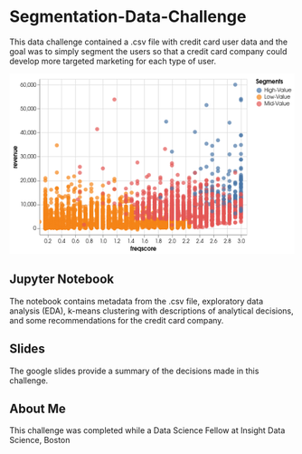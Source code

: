 # Segmentation-Data-Challenge

This data challenge contained a .csv file with credit card user data and the goal was to simply segment the users so that a credit card company could develop more targeted marketing for each type of user. 

![Example plot](./visualization.png)

## Jupyter Notebook

The notebook contains metadata from the .csv file, exploratory data analysis (EDA), k-means clustering with descriptions of analytical decisions, and some recommendations for the credit card company.

## Slides

The google slides provide a summary of the decisions made in this challenge. 

## About Me

This challenge was completed while a Data Science Fellow at Insight Data Science, Boston
